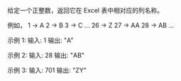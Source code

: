 给定一个正整数，返回它在 Excel 表中相对应的列名称。

例如，
    1 -> A
    2 -> B
    3 -> C
    ...
    26 -> Z
    27 -> AA
    28 -> AB 
    ...

示例 1:
输入: 1
输出: "A"

示例 2:
输入: 28
输出: "AB"

示例 3:
输入: 701
输出: "ZY"
